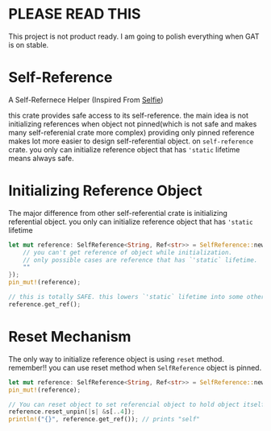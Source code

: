 # PLEASE READ THIS
This project is not product ready. I am going to polish everything when GAT is on stable.


# Self-Reference
A Self-Refernece Helper (Inspired From [Selfie](https://github.com/prokopyl/selfie))

this crate provides safe access to its self-reference.
the main idea is not initializing references when object not pinned(which is not safe and makes many self-referenial crate more complex)
providing only pinned reference makes lot more easier to design self-referential object.
on `self-reference` crate. you only can initialize reference object that has `'static` lifetime means always safe.

# Initializing Reference Object

The major difference from other self-referential crate is initializing referential object.
you only can initialize reference object that has `'static` lifetime

```rust
let mut reference: SelfReference<String, Ref<str>> = SelfReference::new(String::new(), || {
    // you can't get reference of object while initialization.
    // only possible cases are reference that has `'static` lifetime.
    ""
});
pin_mut!(reference);

// this is totally SAFE. this lowers `'static` lifetime into some other lifetime.
reference.get_ref();
```

# Reset Mechanism

The only way to initialize reference object is using `reset` method. remember!! you can use reset method when `SelfReference` object is pinned.

```rust
let mut reference: SelfReference<String, Ref<str>> = SelfReference::new("self-reference".to_string(), || "");
pin_mut!(reference);

// You can reset object to set referencial object to hold object itself.
reference.reset_unpin(|s| &s[..4]);
println!("{}", reference.get_ref()); // prints "self"
```
